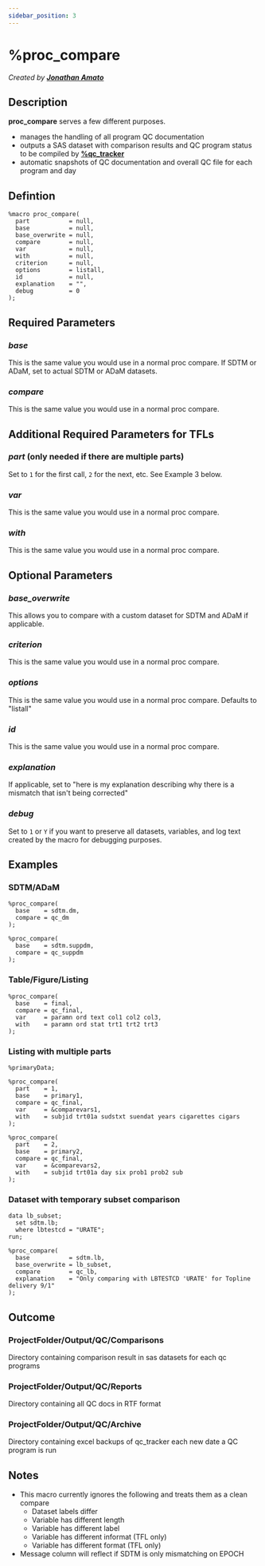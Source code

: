 ```yaml
---
sidebar_position: 3
---
```


# %proc_compare

_Created by [**Jonathan Amato**](mailto:jonathan.amato@emanatebiostats.com?subject=User%20Guide:%20proc_compare)_

## Description

**proc_compare** serves a few different purposes.

- manages the handling of all program QC documentation
- outputs a SAS dataset with comparison results and QC program status to be compiled by [**%qc_tracker**](.\qc-tracker.md)
- automatic snapshots of QC documentation and overall QC file for each program and day

## Defintion

```sas
%macro proc_compare(
  part           = null,
  base           = null,
  base_overwrite = null,
  compare        = null,
  var            = null,
  with           = null,
  criterion      = null,
  options        = listall,
  id             = null,
  explanation    = "",
  debug          = 0
);
```

## Required Parameters

### _base_

This is the same value you would use in a normal proc compare. If SDTM or ADaM, set to actual SDTM or ADaM datasets.

### _compare_

This is the same value you would use in a normal proc compare.

## Additional Required Parameters for TFLs

### _part_ (only needed if there are multiple parts)

Set to `1` for the first call, `2` for the next, etc. See Example 3 below.

### _var_

This is the same value you would use in a normal proc compare.

### _with_

This is the same value you would use in a normal proc compare.

## Optional Parameters

### _base_overwrite_

This allows you to compare with a custom dataset for SDTM and ADaM if applicable.

### _criterion_

This is the same value you would use in a normal proc compare.

### _options_

This is the same value you would use in a normal proc compare. Defaults to "listall"

### _id_

This is the same value you would use in a normal proc compare.

### _explanation_

If applicable, set to "here is my explanation describing why there is a mismatch that isn't being corrected"

### _debug_

Set to `1` or `Y` if you want to preserve all datasets, variables, and log text created by the macro for debugging purposes.

## Examples

### SDTM/ADaM

```sas
%proc_compare(
  base    = sdtm.dm,
  compare = qc_dm
);

%proc_compare(
  base    = sdtm.suppdm,
  compare = qc_suppdm
);
```

### Table/Figure/Listing

```sas
%proc_compare(
  base    = final,
  compare = qc_final,
  var     = paramn ord text col1 col2 col3,
  with    = paramn ord stat trt1 trt2 trt3
);
```

### Listing with multiple parts

```sas
%primaryData;

%proc_compare(
  part    = 1,
  base    = primary1,
  compare = qc_final,
  var     = &comparevars1,
  with    = subjid trt01a sudstxt suendat years cigarettes cigars
);

%proc_compare(
  part    = 2,
  base    = primary2,
  compare = qc_final,
  var     = &comparevars2,
  with    = subjid trt01a day six prob1 prob2 sub
);
```

### Dataset with temporary subset comparison

```sas
data lb_subset;
  set sdtm.lb;
  where lbtestcd = "URATE";
run;

%proc_compare(
  base           = sdtm.lb,
  base_overwrite = lb_subset,
  compare        = qc_lb,
  explanation    = "Only comparing with LBTESTCD 'URATE' for Topline delivery 9/1"
);
```

## Outcome

### ProjectFolder/Output/QC/Comparisons

Directory containing comparison result in sas datasets for each qc programs

### ProjectFolder/Output/QC/Reports

Directory containing all QC docs in RTF format

### ProjectFolder/Output/QC/Archive

Directory containing excel backups of qc_tracker each new date a QC program is run

## Notes

- This macro currently ignores the following and treats them as a clean compare
  - Dataset labels differ
  - Variable has different length
  - Variable has different label
  - Variable has different informat (TFL only)
  - Variable has different format (TFL only)
- Message column will reflect if SDTM is only mismatching on EPOCH
